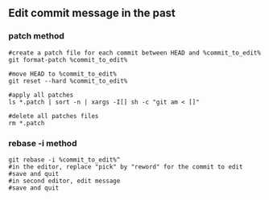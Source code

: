## Edit commit message in the past

### patch method

	#create a patch file for each commit between HEAD and %commit_to_edit%
	git format-patch %commit_to_edit%

	#move HEAD to %commit_to_edit%
	git reset --hard %commit_to_edit%

	#apply all patches
	ls *.patch | sort -n | xargs -I[] sh -c "git am < []"

	#delete all patches files
	rm *.patch

### rebase -i method

	git rebase -i %commit_to_edit%^
	#in the editor, replace "pick" by "reword" for the commit to edit
	#save and quit
	#in second editor, edit message
	#save and quit
